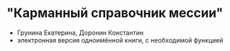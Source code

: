 "Карманный справочник мессии"
=======

- Грунина Екатерина, Доронин Константин
- электронная версия одноимённой книги, с необходимой функцией